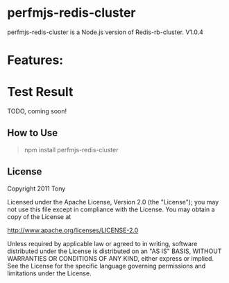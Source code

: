 perfmjs-redis-cluster
=======
perfmjs-redis-cluster is a Node.js version of Redis-rb-cluster. V1.0.4

Features:
=======


Test Result
=======
TODO, coming soon!


How to Use
-------
>npm install perfmjs-redis-cluster

License
-------

Copyright 2011 Tony

Licensed under the Apache License, Version 2.0 (the "License");
you may not use this file except in compliance with the License.
You may obtain a copy of the License at

   http://www.apache.org/licenses/LICENSE-2.0

Unless required by applicable law or agreed to in writing, software
distributed under the License is distributed on an "AS IS" BASIS,
WITHOUT WARRANTIES OR CONDITIONS OF ANY KIND, either express or implied.
See the License for the specific language governing permissions and
limitations under the License.